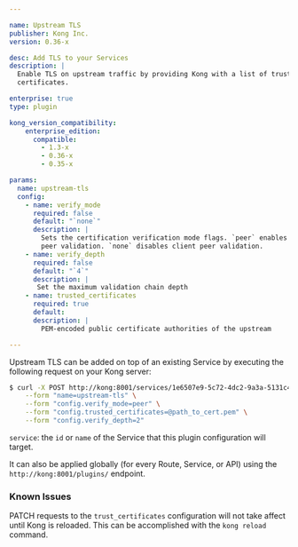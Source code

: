 ```yaml
---

name: Upstream TLS
publisher: Kong Inc.
version: 0.36-x

desc: Add TLS to your Services
description: |
  Enable TLS on upstream traffic by providing Kong with a list of trusted
  certificates.

enterprise: true
type: plugin

kong_version_compatibility:
    enterprise_edition:
      compatible:
        - 1.3-x
        - 0.36-x
        - 0.35-x

params:
  name: upstream-tls
  config:
    - name: verify_mode
      required: false
      default: "`none`"
      description: |
        Sets the certification verification mode flags. `peer` enables client
        peer validation. `none` disables client peer validation.
    - name: verify_depth
      required: false
      default: "`4`"
      description: |
       Set the maximum validation chain depth
    - name: trusted_certificates
      required: true
      default: 
      description: |
        PEM-encoded public certificate authorities of the upstream

---
```


Upstream TLS can be added on top of an existing Service by executing the 
following request on your Kong server:

```bash
$ curl -X POST http://kong:8001/services/1e6507e9-5c72-4dc2-9a3a-5131c4c5bea6/plugins \
    --form "name=upstream-tls" \
    --form "config.verify_mode=peer" \
    --form "config.trusted_certificates=@path_to_cert.pem" \
    --form "config.verify_depth=2"
```

`service`: the `id` or `name` of the Service that this plugin configuration will target.

It can also be applied globally (for every Route, Service, or API) using the
`http://kong:8001/plugins/` endpoint.

### Known Issues

PATCH requests to the `trust_certificates` configuration will not take affect until Kong is reloaded. This can be accomplished with the `kong reload` command.
